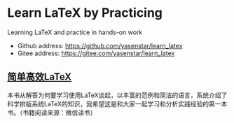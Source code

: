 # Learn LaTeX by Practicing

Learning LaTeX and practice in hands-on work

- Github address: https://github.com/yasenstar/learn_latex
- Gitee address: https://gitee.com/yasenstar/learn_latex

## [简单高效LaTeX](Simple_LATEX/README.md)

本书从解答为何要学习使用LaTeX谈起，以丰富的范例和简洁的语言，系统介绍了科学排版系统LaTeX的知识，我希望这是和大家一起学习和分析实践经验的第一本书。（书籍阅读来源：微信读书）
